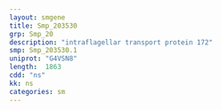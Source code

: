```yaml
---
layout: smgene
title: Smp_203530
grp: Smp_20
description: "intraflagellar transport protein 172"
smp: Smp_203530.1
uniprot: "G4VSN8"
length:  1863
cdd: "ns"
kk: ns
categories: sm
---
```


